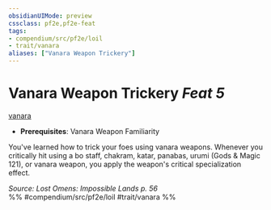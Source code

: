 ```yaml
---
obsidianUIMode: preview
cssclass: pf2e,pf2e-feat
tags:
- compendium/src/pf2e/loil
- trait/vanara
aliases: ["Vanara Weapon Trickery"]
---
```

# Vanara Weapon Trickery  *Feat 5*  
[vanara](../../Rules/traits/vanara-loil.md)  

- **Prerequisites**: Vanara Weapon Familiarity

You've learned how to trick your foes using vanara weapons. Whenever you critically hit using a bo staff, chakram, katar, panabas, urumi (Gods & Magic 121), or vanara weapon, you apply the weapon's critical specialization effect.

*Source: Lost Omens: Impossible Lands p. 56*  
%% #compendium/src/pf2e/loil #trait/vanara %%